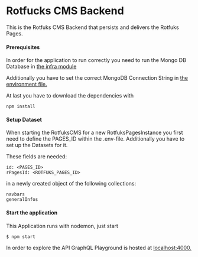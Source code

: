 # Rotfucks CMS Backend
This is the Rotfuks CMS Backend that persists and delivers the Rotfuks Pages. 

#### Prerequisites
In order for the application to run correctly you need to run the Mongo DB Database in [the infra module](../infra/README.md)

Additionally you have to set the correct MongoDB Connection String in [the environment file.](.env)

At last you have to download the dependencies with 
```
npm install
```
#### Setup Dataset
When starting the RotfuksCMS for a new RotfuksPagesInstance you first need to define the PAGES_ID within the .env-file.
Additionally you have to set up the Datasets for it. 

These fields are needed: 
```
id: <PAGES_ID>
rPagesId: <ROTFUKS_PAGES_ID>
```
in a newly created object of the following collections:
```
navbars
generalInfos
```

#### Start the application
This Application runs with nodemon, just start 
```
$ npm start
```

In order to explore the API GraphQL Playground is hosted at [localhost:4000.](http://localhost:4000)
